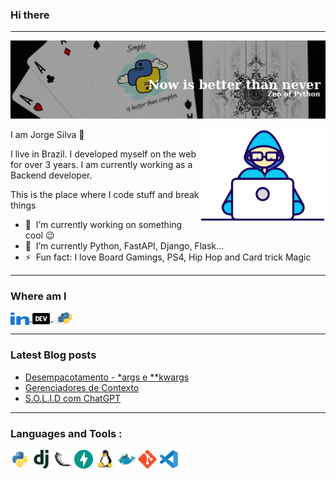 ### Hi there</a>
<hr>

![git](https://raw.githubusercontent.com/scjorge/scjorge/main/assets/images/background-cards.jpg)



<img align="right" src="https://raw.githubusercontent.com/scjorge/scjorge/main/assets/gifs/Developer.gif" width='200'/>
                        
I am Jorge Silva 🧔

I live in Brazil. I developed myself on the web for over 3 years. I am currently working as a Backend developer. 


This is the place where I code stuff and break things

- 🔭 &nbsp;I’m currently working on something cool :wink:
- 🌱 &nbsp;I’m currently Python, FastAPI, Django, Flask...
- ⚡ &nbsp;Fun fact: I love Board Gamings, PS4, Hip Hop and Card trick Magic

---

### Where am I
<div align="left"> 

  <a href="https://www.linkedin.com/in/jorge-s-costa/">
    <img align="center" src="assets/icons/linked-in-alt.svg" target="_blank" height="20" width="30">
  </a>
  <a href="https://dev.to/scjorge">
    <img align="center" src="assets/images/dev-to.png" target="_blank" height="20" width="30" />
  </a>
  <a href="https://pypi.org/user/scjorge/">
    <img align="center" src="assets/icons/pypi.svg" target="_blank" height="20" width="30" />
  </a>
</div>

--- 

### Latest Blog posts
<!-- BLOG-POST-LIST:START -->
- [Desempacotamento - *args e **kwargs](https://dev.to/scjorge/desempacotamento-args-e-kwargs-clp)
- [Gerenciadores de Contexto](https://dev.to/scjorge/gerenciadores-de-contexto-3bc6)
- [S.O.L.I.D com ChatGPT](https://dev.to/scjorge/solid-com-chatgpt-25de)
<!-- BLOG-POST-LIST:END -->

---

### Languages and Tools :

<div>
  <img src="assets/icons/python-original.svg" target="_blank" width="30"/>
  <img src="assets/icons/django-plain.svg" target="_blank" width="30"/>
  <img src="assets/icons/flask-original.svg" target="_blank" width="30"/>
  <img src="assets/icons/fastapi-original.svg" target="_blank" width="30"/>
  <img src="assets/icons/linux-original.svg" target="_blank" width="30" />
  <img src="assets/icons/docker-original.svg" target="_blank" width="30" />
  <img src="assets/icons/git-original.svg" target="_blank" width="30" />
  <img src="assets/icons/vscode-original.svg" target="_blank" width="30" />

</div>


